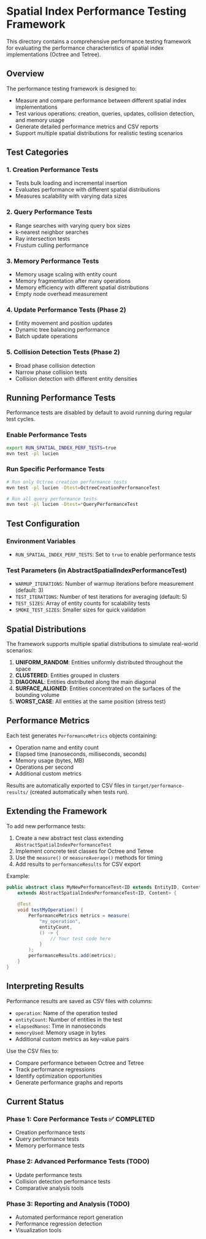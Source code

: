 # Spatial Index Performance Testing Framework

This directory contains a comprehensive performance testing framework for evaluating the performance characteristics of spatial index implementations (Octree and Tetree).

## Overview

The performance testing framework is designed to:
- Measure and compare performance between different spatial index implementations
- Test various operations: creation, queries, updates, collision detection, and memory usage
- Generate detailed performance metrics and CSV reports
- Support multiple spatial distributions for realistic testing scenarios

## Test Categories

### 1. Creation Performance Tests
- Tests bulk loading and incremental insertion
- Evaluates performance with different spatial distributions
- Measures scalability with varying data sizes

### 2. Query Performance Tests  
- Range searches with varying query box sizes
- k-nearest neighbor searches
- Ray intersection tests
- Frustum culling performance

### 3. Memory Performance Tests
- Memory usage scaling with entity count
- Memory fragmentation after many operations
- Memory efficiency with different spatial distributions
- Empty node overhead measurement

### 4. Update Performance Tests (Phase 2)
- Entity movement and position updates
- Dynamic tree balancing performance
- Batch update operations

### 5. Collision Detection Tests (Phase 2)
- Broad phase collision detection
- Narrow phase collision tests
- Collision detection with different entity densities

## Running Performance Tests

Performance tests are disabled by default to avoid running during regular test cycles.

### Enable Performance Tests
```bash
export RUN_SPATIAL_INDEX_PERF_TESTS=true
mvn test -pl lucien
```

### Run Specific Performance Tests
```bash
# Run only Octree creation performance tests
mvn test -pl lucien -Dtest=OctreeCreationPerformanceTest

# Run all query performance tests
mvn test -pl lucien -Dtest=*QueryPerformanceTest
```

## Test Configuration

### Environment Variables
- `RUN_SPATIAL_INDEX_PERF_TESTS`: Set to `true` to enable performance tests

### Test Parameters (in AbstractSpatialIndexPerformanceTest)
- `WARMUP_ITERATIONS`: Number of warmup iterations before measurement (default: 3)
- `TEST_ITERATIONS`: Number of test iterations for averaging (default: 5)
- `TEST_SIZES`: Array of entity counts for scalability tests
- `SMOKE_TEST_SIZES`: Smaller sizes for quick validation

## Spatial Distributions

The framework supports multiple spatial distributions to simulate real-world scenarios:

1. **UNIFORM_RANDOM**: Entities uniformly distributed throughout the space
2. **CLUSTERED**: Entities grouped in clusters
3. **DIAGONAL**: Entities distributed along the main diagonal
4. **SURFACE_ALIGNED**: Entities concentrated on the surfaces of the bounding volume
5. **WORST_CASE**: All entities at the same position (stress test)

## Performance Metrics

Each test generates `PerformanceMetrics` objects containing:
- Operation name and entity count
- Elapsed time (nanoseconds, milliseconds, seconds)
- Memory usage (bytes, MB)
- Operations per second
- Additional custom metrics

Results are automatically exported to CSV files in `target/performance-results/` (created automatically when tests run).

## Extending the Framework

To add new performance tests:

1. Create a new abstract test class extending `AbstractSpatialIndexPerformanceTest`
2. Implement concrete test classes for Octree and Tetree
3. Use the `measure()` or `measureAverage()` methods for timing
4. Add results to `performanceResults` for CSV export

Example:
```java
public abstract class MyNewPerformanceTest<ID extends EntityID, Content> 
    extends AbstractSpatialIndexPerformanceTest<ID, Content> {
    
    @Test
    void testMyOperation() {
        PerformanceMetrics metrics = measure(
            "my_operation",
            entityCount,
            () -> {
                // Your test code here
            }
        );
        performanceResults.add(metrics);
    }
}
```

## Interpreting Results

Performance results are saved as CSV files with columns:
- `operation`: Name of the operation tested
- `entityCount`: Number of entities in the test
- `elapsedNanos`: Time in nanoseconds
- `memoryUsed`: Memory usage in bytes
- Additional custom metrics as key-value pairs

Use the CSV files to:
- Compare performance between Octree and Tetree
- Track performance regressions
- Identify optimization opportunities
- Generate performance graphs and reports

## Current Status

### Phase 1: Core Performance Tests ✅ COMPLETED
- Creation performance tests
- Query performance tests  
- Memory performance tests

### Phase 2: Advanced Performance Tests (TODO)
- Update performance tests
- Collision detection performance tests
- Comparative analysis tools

### Phase 3: Reporting and Analysis (TODO)
- Automated performance report generation
- Performance regression detection
- Visualization tools